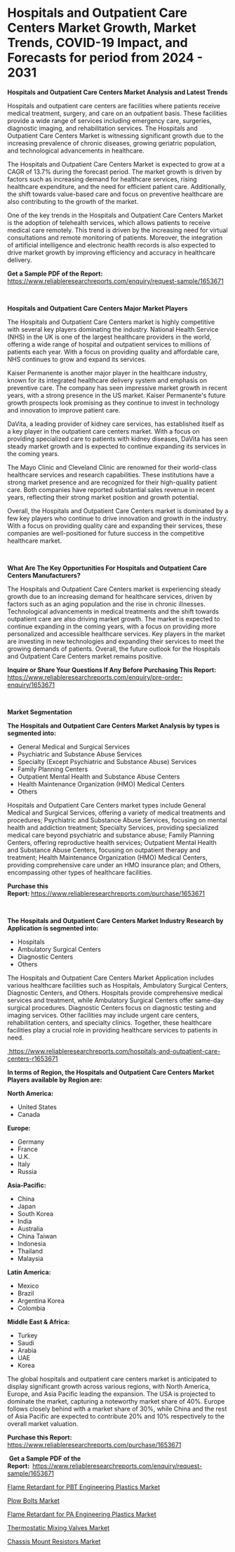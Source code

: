<p><h1>Hospitals and Outpatient Care Centers Market Growth, Market Trends, COVID-19 Impact, and Forecasts for period from 2024 - 2031</h1></p><p><strong>Hospitals and Outpatient Care Centers Market Analysis and Latest Trends</strong></p>
<p><p>Hospitals and outpatient care centers are facilities where patients receive medical treatment, surgery, and care on an outpatient basis. These facilities provide a wide range of services including emergency care, surgeries, diagnostic imaging, and rehabilitation services. The Hospitals and Outpatient Care Centers Market is witnessing significant growth due to the increasing prevalence of chronic diseases, growing geriatric population, and technological advancements in healthcare.</p><p>The Hospitals and Outpatient Care Centers Market is expected to grow at a CAGR of 13.7% during the forecast period. The market growth is driven by factors such as increasing demand for healthcare services, rising healthcare expenditure, and the need for efficient patient care. Additionally, the shift towards value-based care and focus on preventive healthcare are also contributing to the growth of the market.</p><p>One of the key trends in the Hospitals and Outpatient Care Centers Market is the adoption of telehealth services, which allows patients to receive medical care remotely. This trend is driven by the increasing need for virtual consultations and remote monitoring of patients. Moreover, the integration of artificial intelligence and electronic health records is also expected to drive market growth by improving efficiency and accuracy in healthcare delivery.</p></p>
<p><strong>Get a Sample PDF of the Report:&nbsp;</strong> <a href="https://www.reliableresearchreports.com/enquiry/request-sample/1653671">https://www.reliableresearchreports.com/enquiry/request-sample/1653671</a></p>
<p>&nbsp;</p>
<p><strong>Hospitals and Outpatient Care Centers Major Market Players</strong></p>
<p><p>The Hospitals and Outpatient Care Centers market is highly competitive with several key players dominating the industry. National Health Service (NHS) in the UK is one of the largest healthcare providers in the world, offering a wide range of hospital and outpatient services to millions of patients each year. With a focus on providing quality and affordable care, NHS continues to grow and expand its services.</p><p>Kaiser Permanente is another major player in the healthcare industry, known for its integrated healthcare delivery system and emphasis on preventive care. The company has seen impressive market growth in recent years, with a strong presence in the US market. Kaiser Permanente's future growth prospects look promising as they continue to invest in technology and innovation to improve patient care.</p><p>DaVita, a leading provider of kidney care services, has established itself as a key player in the outpatient care centers market. With a focus on providing specialized care to patients with kidney diseases, DaVita has seen steady market growth and is expected to continue expanding its services in the coming years.</p><p>The Mayo Clinic and Cleveland Clinic are renowned for their world-class healthcare services and research capabilities. These institutions have a strong market presence and are recognized for their high-quality patient care. Both companies have reported substantial sales revenue in recent years, reflecting their strong market position and growth potential.</p><p>Overall, the Hospitals and Outpatient Care Centers market is dominated by a few key players who continue to drive innovation and growth in the industry. With a focus on providing quality care and expanding their services, these companies are well-positioned for future success in the competitive healthcare market.</p></p>
<p>&nbsp;</p>
<p><strong>What Are The Key Opportunities For Hospitals and Outpatient Care Centers Manufacturers?</strong></p>
<p><p>The Hospitals and Outpatient Care Centers market is experiencing steady growth due to an increasing demand for healthcare services, driven by factors such as an aging population and the rise in chronic illnesses. Technological advancements in medical treatments and the shift towards outpatient care are also driving market growth. The market is expected to continue expanding in the coming years, with a focus on providing more personalized and accessible healthcare services. Key players in the market are investing in new technologies and expanding their services to meet the growing demands of patients. Overall, the future outlook for the Hospitals and Outpatient Care Centers market remains positive.</p></p>
<p><strong>Inquire or Share Your Questions If Any Before Purchasing This Report:</strong> <a href="https://www.reliableresearchreports.com/enquiry/pre-order-enquiry/1653671">https://www.reliableresearchreports.com/enquiry/pre-order-enquiry/1653671</a></p>
<p>&nbsp;</p>
<p><strong>Market Segmentation</strong></p>
<p><strong>The Hospitals and Outpatient Care Centers Market Analysis by types is segmented into:</strong></p>
<p><ul><li>General Medical and Surgical Services</li><li>Psychiatric and Substance Abuse Services</li><li>Specialty (Except Psychiatric and Substance Abuse) Services</li><li>Family Planning Centers</li><li>Outpatient Mental Health and Substance Abuse Centers</li><li>Health Maintenance Organization (HMO) Medical Centers</li><li>Others</li></ul></p>
<p><p>Hospitals and Outpatient Care Centers market types include General Medical and Surgical Services, offering a variety of medical treatments and procedures; Psychiatric and Substance Abuse Services, focusing on mental health and addiction treatment; Specialty Services, providing specialized medical care beyond psychiatric and substance abuse; Family Planning Centers, offering reproductive health services; Outpatient Mental Health and Substance Abuse Centers, focusing on outpatient therapy and treatment; Health Maintenance Organization (HMO) Medical Centers, providing comprehensive care under an HMO insurance plan; and Others, encompassing other types of healthcare facilities.</p></p>
<p><strong>Purchase this Report:&nbsp;</strong><a href="https://www.reliableresearchreports.com/purchase/1653671">https://www.reliableresearchreports.com/purchase/1653671</a></p>
<p>&nbsp;</p>
<p><strong>The Hospitals and Outpatient Care Centers Market Industry Research by Application is segmented into:</strong></p>
<p><ul><li>Hospitals</li><li>Ambulatory Surgical Centers</li><li>Diagnostic Centers</li><li>Others</li></ul></p>
<p><p>The Hospitals and Outpatient Care Centers Market Application includes various healthcare facilities such as Hospitals, Ambulatory Surgical Centers, Diagnostic Centers, and Others. Hospitals provide comprehensive medical services and treatment, while Ambulatory Surgical Centers offer same-day surgical procedures. Diagnostic Centers focus on diagnostic testing and imaging services. Other facilities may include urgent care centers, rehabilitation centers, and specialty clinics. Together, these healthcare facilities play a crucial role in providing healthcare services to patients in need.</p></p>
<p><a href="https://www.reliableresearchreports.com/hospitals-and-outpatient-care-centers-r1653671">&nbsp;https://www.reliableresearchreports.com/hospitals-and-outpatient-care-centers-r1653671</a></p>
<p><strong>In terms of Region, the Hospitals and Outpatient Care Centers Market Players available by Region are:</strong></p>
<p>
    <p> <strong> North America: </strong>
        <ul>
            <li>United States</li>
            <li>Canada</li>
        </ul>
        </p> 
    <p> <strong> Europe: </strong>
        <ul>
            <li>Germany</li>
            <li>France</li>
            <li>U.K.</li>
            <li>Italy</li>
            <li>Russia</li>
        </ul>
        </p> 
    <p> <strong> Asia-Pacific: </strong>
        <ul>
            <li>China</li>
            <li>Japan</li>
            <li>South Korea</li>
            <li>India</li>
            <li>Australia</li>
            <li>China Taiwan</li>
            <li>Indonesia</li>
            <li>Thailand</li>
            <li>Malaysia</li>
        </ul>
        </p> 
    <p> <strong> Latin America: </strong>
        <ul>
            <li>Mexico</li>
            <li>Brazil</li>
            <li>Argentina Korea</li>
            <li>Colombia</li>
        </ul>
        </p> 
    <p> <strong> Middle East & Africa: </strong>
        <ul>
            <li>Turkey</li>
            <li>Saudi</li>
            <li>Arabia</li>
            <li>UAE</li>
            <li>Korea</li>
        </ul>
    </p>
    </p>
<p><p>The global hospitals and outpatient care centers market is anticipated to display significant growth across various regions, with North America, Europe, and Asia Pacific leading the expansion. The USA is projected to dominate the market, capturing a noteworthy market share of 40%. Europe follows closely behind with a market share of 30%, while China and the rest of Asia Pacific are expected to contribute 20% and 10% respectively to the overall market valuation.</p></p>
<p><strong>Purchase this Report: </strong><a href="https://www.reliableresearchreports.com/purchase/1653671">https://www.reliableresearchreports.com/purchase/1653671</a></p>
<p>&nbsp;<strong>Get a Sample PDF of the Report:&nbsp;&nbsp;</strong><a href="https://www.reliableresearchreports.com/enquiry/request-sample/1653671">https://www.reliableresearchreports.com/enquiry/request-sample/1653671</a></p>
<p><strong></strong></p>
<p><p><a href="https://github.com/BriaAbshire/Market-Research-Report-List-1/blob/main/flame-retardant-for-pbt-engineering-plastics-market.md">Flame Retardant for PBT Engineering Plastics Market</a></p><p><a href="https://medium.com/@mdmasty/global-plow-bolts-market-focus-on-product-type-carbon-steel-stainless-steel-metal-alloys-end-89692930a2a9">Plow Bolts Market</a></p><p><a href="https://github.com/carlLane655/Market-Research-Report-List-1/blob/main/flame-retardant-for-pa-engineering-plastics-market.md">Flame Retardant for PA Engineering Plastics Market</a></p><p><a href="https://medium.com/@elisamohr1927/insights-into-thermostatic-mixing-valves-market-share-and-competitive-landscape-for-period-from-6613887daf91">Thermostatic Mixing Valves Market</a></p><p><a href="https://medium.com/@florianwolf42/chassis-mount-resistors-market-a-global-and-regional-analysis-2024-2031-e1333980d66d">Chassis Mount Resistors Market</a></p></p>